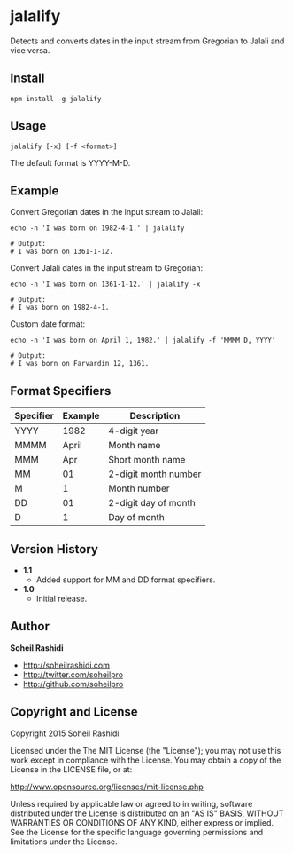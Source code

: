 # jalalify
Detects and converts dates in the input stream from Gregorian to Jalali and vice versa.

## Install

```
npm install -g jalalify
```

## Usage

```
jalalify [-x] [-f <format>]
```

The default format is YYYY-M-D.

## Example

Convert Gregorian dates in the input stream to Jalali:

```
echo -n 'I was born on 1982-4-1.' | jalalify

# Output:
# I was born on 1361-1-12.
```

Convert Jalali dates in the input stream to Gregorian:

```
echo -n 'I was born on 1361-1-12.' | jalalify -x

# Output:
# I was born on 1982-4-1.
```

Custom date format:

```
echo -n 'I was born on April 1, 1982.' | jalalify -f 'MMMM D, YYYY'

# Output:
# I was born on Farvardin 12, 1361.
```

## Format Specifiers
| Specifier | Example | Description              |
| --------- | ------- | ------------------------ |
| YYYY      | 1982    | 4-digit year             |
| MMMM      | April   | Month name               |
| MMM       | Apr     | Short month name         |
| MM        | 01      | 2-digit month number     |
| M         | 1       | Month number             |
| DD        | 01      | 2-digit day of month     |
| D         | 1       | Day of month             |

## Version History
+ **1.1**
	+ Added support for MM and DD format specifiers.
+ **1.0**
	+ Initial release.

## Author
**Soheil Rashidi**

+ http://soheilrashidi.com
+ http://twitter.com/soheilpro
+ http://github.com/soheilpro

## Copyright and License
Copyright 2015 Soheil Rashidi

Licensed under the The MIT License (the "License");
you may not use this work except in compliance with the License.
You may obtain a copy of the License in the LICENSE file, or at:

http://www.opensource.org/licenses/mit-license.php

Unless required by applicable law or agreed to in writing, software
distributed under the License is distributed on an "AS IS" BASIS,
WITHOUT WARRANTIES OR CONDITIONS OF ANY KIND, either express or implied.
See the License for the specific language governing permissions and
limitations under the License.
